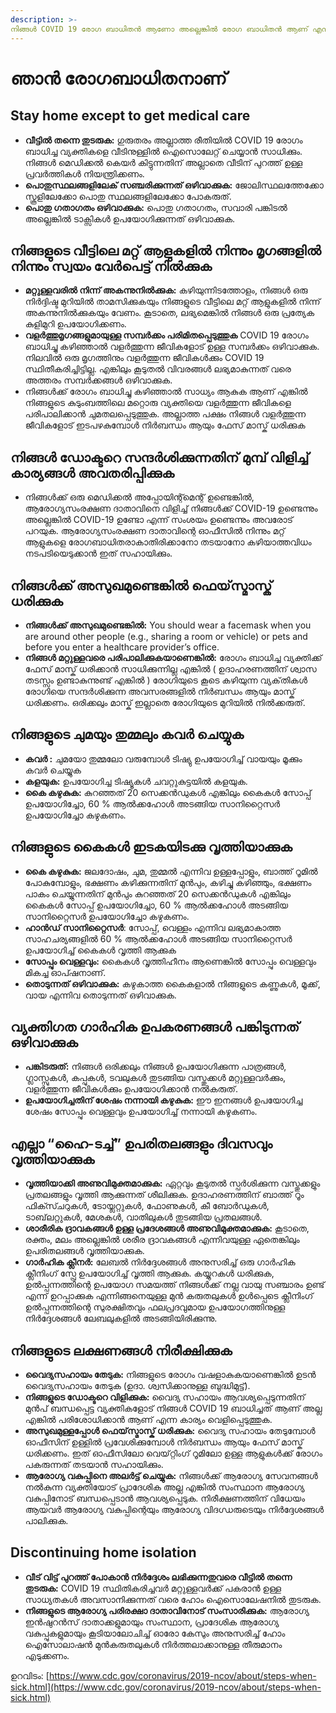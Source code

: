 ```yaml
---
description: >-
നിങ്ങൾ COVID 19 രോഗ ബാധിതൻ ആണോ അല്ലെങ്കിൽ രോഗ ബാധിതൻ ആണ് എന്ന് സംശയിക്കുന്നുണ്ട് എങ്കിൽ മറ്റുള്ളവർക്ക് പകരുന്നത് ഒഴിവാക്കാൻ താഴെ പറയുന്ന നിർദ്ദേശങ്ങൾ സ്വീകരിക്കുക.
---
```


# ഞാൻ രോഗബാധിതനാണ്

## Stay home except to get medical care

* **വീട്ടിൽ തന്നെ തുടരുക:** ഗുരുതരം അല്ലാത്ത രീതിയിൽ COVID 19 രോഗം ബാധിച്ച വ്യക്തികളെ വീടിനുള്ളിൽ ഐസൊലേറ്റ് ചെയ്യാൻ സാധിക്കും. നിങ്ങൾ മെഡിക്കൽ കെയർ കിട്ടുന്നതിന് അല്ലാതെ വീടിന് പുറത്ത് ഉള്ള പ്രവർത്തികൾ നിയന്ത്രിക്കണം.
*  **പൊതുസ്ഥലങ്ങളിലേക് സഞ്ചരിക്കുന്നത് ഒഴിവാക്കുക:** ജോലിസ്ഥലത്തേക്കോ സ്കൂളിലേക്കോ പൊതു സ്ഥലങ്ങളിലേക്കോ പോകരുത്.
* **പൊതു ഗതാഗതം ഒഴിവാക്കുക:** പൊതു ഗതാഗതം, സവാരി പങ്കിടൽ അല്ലെങ്കിൽ ടാക്സികൾ ഉപയോഗിക്കുന്നത് ഒഴിവാക്കുക.

## നിങ്ങളുടെ വീട്ടിലെ മറ്റ് ആളുകളിൽ നിന്നും മൃഗങ്ങളിൽ നിന്നും സ്വയം വേർപെട്ട് നിൽക്കുക

* **മറ്റുള്ളവരിൽ നിന്ന് അകന്നുനിൽക്കുക:** കഴിയുന്നിടത്തോളം, നിങ്ങൾ ഒരു നിർദ്ദിഷ്ട മുറിയിൽ താമസിക്കുകയും നിങ്ങളുടെ വീട്ടിലെ മറ്റ് ആളുകളിൽ നിന്ന് അകന്നുനിൽക്കുകയും വേണം. കൂടാതെ, ലഭ്യമെങ്കിൽ നിങ്ങൾ ഒരു പ്രത്യേക കുളിമുറി ഉപയോഗിക്കണം.
* **വളർത്തുമൃഗങ്ങളുമായുള്ള സമ്പർക്കം പരിമിതപ്പെടുത്തുക** COVID 19 രോഗം ബാധിച്ചു കഴിഞ്ഞാൽ വളർത്തുന്ന ജീവികളോട് ഉള്ള സമ്പർക്കം ഒഴിവാക്കുക. നിലവിൽ ഒരു മൃഗത്തിനും വളർത്തുന്ന ജീവികൾക്കും COVID 19 സ്ഥിതീകരിച്ചിട്ടില്ല. എങ്കിലും കൂടുതൽ വിവരങ്ങൾ ലഭ്യമാകുന്നത് വരെ അത്തരം സമ്പർക്കങ്ങൾ ഒഴിവാക്കുക.
* നിങ്ങൾക്ക് രോഗം ബാധിച്ചു കഴിഞ്ഞാൽ സാധ്യം ആകുക ആണ് എങ്കിൽ നിങ്ങളുടെ കുടുംബത്തിലെ മറ്റൊരു വ്യക്തിയെ വളർത്തുന്ന ജീവികളെ പരിപാലിക്കാൻ ചുമതലപ്പെടുത്തുക. അല്ലാത്ത പക്ഷം നിങ്ങൾ വളർത്തുന്ന ജീവികളോട് ഇടപഴകുമ്പോൾ നിർബന്ധം ആയും ഫേസ് മാസ്ക് ധരിക്കുക

## നിങ്ങൾ ഡോക്ടറെ സന്ദർശിക്കുന്നതിന് മുമ്പ് വിളിച്ച് കാര്യങ്ങൾ അവതരിപ്പിക്കുക

* നിങ്ങൾക്ക് ഒരു മെഡിക്കൽ അപ്പോയിന്റ്മെന്റ് ഉണ്ടെങ്കിൽ, ആരോഗ്യസംരക്ഷണ ദാതാവിനെ വിളിച്ച് നിങ്ങൾക്ക് COVID-19 ഉണ്ടെന്നും അല്ലെങ്കിൽ COVID-19 ഉണ്ടോ എന്ന് സംശയം ഉണ്ടെന്നും അവരോട് പറയുക. ആരോഗ്യസംരക്ഷണ ദാതാവിന്റെ ഓഫീസിൽ നിന്നും മറ്റ് ആളുകളെ രോഗബാധിതരാകാതിരിക്കാനോ തടയാനോ കഴിയാത്തവിധം നടപടിയെടുക്കാൻ ഇത് സഹായിക്കും.

## നിങ്ങൾക്ക് അസുഖമുണ്ടെങ്കിൽ ഫെയ്‌സ്മാസ്ക് ധരിക്കുക
* **നിങ്ങൾക്ക് അസുഖമുണ്ടെങ്കിൽ:** You should wear a facemask when you are around other people \(e.g., sharing a room or vehicle\) or pets and before you enter a healthcare provider’s office.
* **നിങ്ങൾ മറ്റുള്ളവരെ പരിപാലിക്കുകയാണെങ്കിൽ:** രോഗം ബാധിച്ച വ്യക്തിക്ക് ഫേസ് മാസ്ക് ധരിക്കാൻ സാധിക്കുന്നില്ല എങ്കിൽ ( ഉദാഹരണത്തിന് ശ്വാസ തടസ്സം ഉണ്ടാകുന്നുണ്ട് എങ്കിൽ ) രോഗിയുടെ കൂടെ കഴിയുന്ന വ്യക്‌തികൾ രോഗിയെ സന്ദർശിക്കുന്ന അവസരങ്ങളിൽ നിർബന്ധം ആയും മാസ്ക് ധരിക്കണം. ഒരിക്കലും മാസ്ക് ഇല്ലാതെ രോഗിയുടെ മുറിയിൽ നിൽക്കരുത്.

## നിങ്ങളുടെ ചുമയും തുമ്മലും കവർ ചെയ്യുക

* **കവർ :** ചുമയോ തുമ്മലോ വരുമ്പോൾ ടിഷ്യു ഉപയോഗിച്ച് വായയും മൂക്കും കവർ ചെയ്യുക
* **കളയുക:** ഉപയോഗിച്ച ടിഷ്യൂകൾ ചവറ്റുകുട്ടയിൽ കളയുക.
* **കൈ കഴുകുക:** കുറഞ്ഞത് 20 സെക്കൻഡുകൾ എങ്കിലും കൈകൾ സോപ്പ് ഉപയോഗിച്ചോ, 60 % ആൽക്കഹോൾ അടങ്ങിയ സാനിറ്റൈസർ ഉപയോഗിച്ചോ കഴുകണം.

## നിങ്ങളുടെ കൈകൾ ഇടകയിടക്കു വൃത്തിയാക്കുക

* **കൈ കഴുകുക:** ജലദോഷം, ചുമ, തുമ്മൽ എന്നിവ ഉള്ളപ്പോളും, ബാത്ത് റൂമിൽ പോകുമ്പോളും, ഭക്ഷണം കഴിക്കുന്നതിന് മുൻപും, കഴിച്ചു കഴിഞ്ഞും, ഭക്ഷണം പാകം ചെയ്യുന്നതിന് മുൻപും കുറഞ്ഞത് 20 സെക്കൻഡുകൾ എങ്കിലും കൈകൾ സോപ്പ് ഉപയോഗിച്ചോ, 60 % ആൽക്കഹോൾ അടങ്ങിയ സാനിറ്റൈസർ ഉപയോഗിച്ചോ കഴുകണം.
* **ഹാൻഡ് സാനിറ്റൈസർ**: സോപ്പ്, വെള്ളം എന്നിവ ലഭ്യമാകാത്ത സാഹചര്യങ്ങളിൽ 60 % ആൽക്കഹോൾ അടങ്ങിയ സാനിറ്റൈസർ ഉപയോഗിച്ച് കൈകൾ വൃത്തി ആക്കുക
* **സോപ്പും വെള്ളവും:** കൈകൾ വൃത്തിഹീനം ആണെങ്കിൽ സോപ്പും വെള്ളവും മികച്ച ഓപ്ഷനാണ്.
* **തൊടുന്നത് ഒഴിവാക്കുക:** കഴുകാത്ത കൈകളാൽ നിങ്ങളുടെ കണ്ണുകൾ, മൂക്ക്, വായ എന്നിവ തൊടുന്നത് ഒഴിവാക്കുക.

## വ്യക്തിഗത ഗാർഹിക ഉപകരണങ്ങൾ പങ്കിടുന്നത് ഒഴിവാക്കുക

* **പങ്കിടരുത്:** നിങ്ങൾ ഒരിക്കലും നിങ്ങൾ ഉപയോഗിക്കുന്ന പാത്രങ്ങൾ, ഗ്ലാസ്സുകൾ, കപ്പുകൾ, ടവലുകൾ തുടങ്ങിയ വസ്തുക്കൾ മറ്റുള്ളവർക്കും, വളർത്തുന്ന ജീവികൾക്കും ഉപയോഗിക്കാൻ നൽകരുത്.
* **ഉപയോഗിച്ചതിന് ശേഷം നന്നായി കഴുകുക:** ഈ ഇനങ്ങൾ ഉപയോഗിച്ച ശേഷം സോപ്പും വെള്ളവും ഉപയോഗിച്ച് നന്നായി കഴുകണം.

## എല്ലാ “ഹൈ-ടച്ച്” ഉപരിതലങ്ങളും ദിവസവും വൃത്തിയാക്കുക

* **വൃത്തിയാക്കി അണുവിമുക്തമാക്കുക:** ഏറ്റവും കൂടുതൽ സ്പർശിക്കുന്ന വസ്തുക്കളും പ്രതലങ്ങളും വൃത്തി ആക്കുന്നത് ശീലിക്കുക. ഉദാഹരണത്തിന് ബാത്ത് റൂം ഫിക്സ്ചറുകൾ, ടോയ്ലറ്റുകൾ, ഫോണുകൾ, കീ ബോർഡുകൾ, ടാബ്‌ലറ്റുകൾ, മേശകൾ, വാതിലുകൾ തുടങ്ങിയ പ്രതലങ്ങൾ.
* **ശാരീരിക ദ്രാവകങ്ങൾ ഉള്ള പ്രദേശങ്ങൾ അണുവിമുക്തമാക്കുക:** കൂടാതെ, രക്തം, മലം അല്ലെങ്കിൽ ശരീര ദ്രാവകങ്ങൾ എന്നിവയുള്ള ഏതെങ്കിലും ഉപരിതലങ്ങൾ വൃത്തിയാക്കുക.
* **ഗാർഹിക ക്ലീനർ:** ലേബൽ നിർദ്ദേശങ്ങൾ അനുസരിച്ച് ഒരു ഗാർഹിക ക്ലീനിംഗ് സ്പ്രേ ഉപയോഗിച്ച് വൃത്തി ആക്കുക. കയ്യുറകൾ ധരിക്കുക, ഉൽപ്പന്നത്തിന്റെ ഉപയോഗ സമയത്ത് നിങ്ങൾക്ക് നല്ല വായു സഞ്ചാരം ഉണ്ട് എന്ന് ഉറപ്പാക്കുക എന്നിങ്ങനെയുള്ള മുൻ കരുതലുകൾ ഉൾപ്പെടെ ക്ലീനിംഗ് ഉൽപ്പന്നത്തിന്റെ സുരക്ഷിതവും ഫലപ്രദവുമായ ഉപയോഗത്തിനുള്ള നിർദ്ദേശങ്ങൾ ലേബലുകളിൽ അടങ്ങിയിരിക്കുന്നു.

## നിങ്ങളുടെ ലക്ഷണങ്ങൾ നിരീക്ഷിക്കുക

* **വൈദ്യസഹായം തേടുക:** നിങ്ങളുടെ രോഗം വഷളാകുകയാണെങ്കിൽ ഉടൻ വൈദ്യസഹായം തേടുക \(ഉദാ. ശ്വസിക്കാനുള്ള ബുദ്ധിമുട്ട്\).
* **നിങ്ങളുടെ ഡോക്ടറെ വിളിക്കുക:** വൈദ്യ സഹായം ആവശ്യപ്പെടുന്നതിന് മുൻപ് ബന്ധപ്പെട്ട വ്യക്തികളോട് നിങ്ങൾ COVID 19 ബാധിച്ചത് ആണ് അല്ല എങ്കിൽ പരിശോധിക്കാൻ ആണ് എന്ന കാര്യം വെളിപ്പെടുത്തുക.
* **അസുഖമുള്ളപ്പോൾ ഫെയ്‌സ്മാസ്ക് ധരിക്കുക:** വൈദ്യ സഹായം തേടുമ്പോൾ ഓഫീസിന് ഉള്ളിൽ പ്രവേശിക്കുമ്പോൾ നിർബന്ധം ആയും ഫേസ് മാസ്ക് ധരിക്കണം. ഇത് ഓഫീസിലോ വെയ്റ്റിംഗ് റൂമിലോ ഉള്ള ആളുകൾക്ക് രോഗം പകരുന്നത് തടയാൻ സഹായിക്കും.
* **ആരോഗ്യ വകുപ്പിനെ അലർട്ട് ചെയ്യുക:** നിങ്ങൾക്ക് ആരോഗ്യ സേവനങ്ങൾ നൽകുന്ന വ്യക്തിയോട് പ്രാദേശിക അല്ല എങ്കിൽ സംസ്ഥാന ആരോഗ്യ വകുപ്പിനോട് ബന്ധപ്പെടാൻ ആവശ്യപ്പെടുക. നിരീക്ഷണത്തിന് വിധേയം ആയവർ ആരോഗ്യ വകുപ്പിന്റെയും ആരോഗ്യ വിദഗ്ധരുടെയും നിർദ്ദേശങ്ങൾ പാലിക്കുക.

## Discontinuing home isolation

* **വീട് വിട്ട് പുറത്ത് പോകാൻ നിർദ്ദേശം ലഭിക്കുന്നതുവരെ വീട്ടിൽ തന്നെ തുടരുക:** COVID 19 സ്ഥിതികരിച്ചവർ  മറ്റുള്ളവർക്ക് പകരാൻ ഉള്ള സാധ്യതകൾ അവസാനിക്കുന്നത് വരെ ഹോം ഐസൊലേഷനിൽ തുടരുക.
* **നിങ്ങളുടെ ആരോഗ്യ പരിരക്ഷാ ദാതാവിനോട് സംസാരിക്കുക:** ആരോഗ്യ ഇൻഷുറൻസ് ദാതാക്കളുമായും സംസ്ഥാന, പ്രാദേശിക ആരോഗ്യ വകുപ്പുകളുമായും കൂടിയാലോചിച്ച് ഓരോ കേസും അനുസരിച്ച് ഹോം ഐസോലാഷൻ മുൻകരുതലുകൾ നിർത്തലാക്കാനുള്ള തീരുമാനം എടുക്കണം.

ഉറവിടം: [https://www.cdc.gov/coronavirus/2019-ncov/about/steps-when-sick.html](https://www.cdc.gov/coronavirus/2019-ncov/about/steps-when-sick.html)

